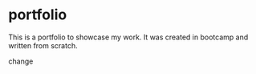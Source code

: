 # portfolio
This is a portfolio to showcase my work. It was created in bootcamp and written from scratch.


change